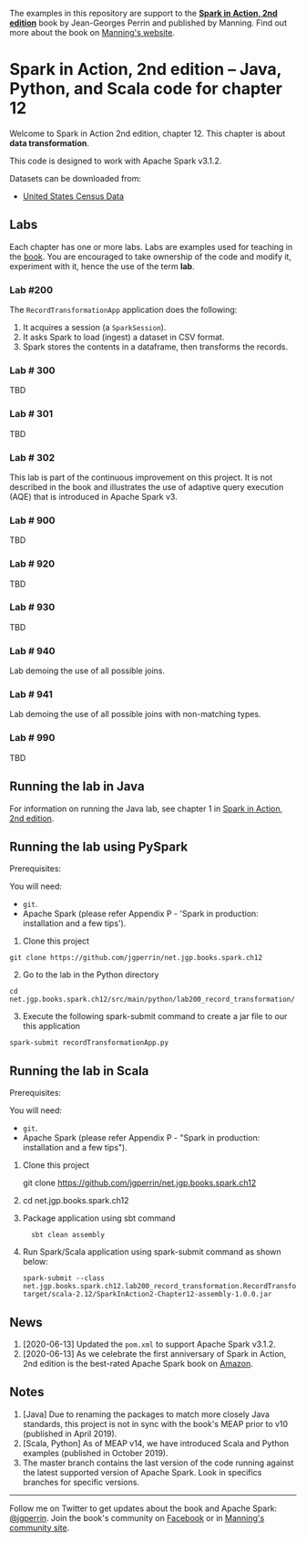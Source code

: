 The examples in this repository are support to the **[Spark in Action, 2nd edition](http://jgp.net/sia)** book by Jean-Georges Perrin and published by Manning. Find out more about the book on [Manning's website](http://jgp.net/sia).

# Spark in Action, 2nd edition – Java, Python, and Scala code for chapter 12

Welcome to Spark in Action 2nd edition, chapter 12. This chapter is about **data transformation**.

This code is designed to work with Apache Spark v3.1.2.

Datasets can be downloaded from:
* [United States Census Data](https://factfinder.census.gov/bkmk/table/1.0/en/PEP/2017/PEPANNRES/0100000US.05000.004|0400000US01.05000|0400000US02.05000|0400000US04.05000|0400000US05.05000|0400000US06.05000|0400000US08.05000|0400000US09.05000|0400000US10.05000|0400000US11.05000|0400000US12.05000|0400000US13.05000|0400000US15.05000|0400000US16.05000|0400000US17.05000|0400000US18.05000|0400000US19.05000|0400000US20.05000|0400000US21.05000|0400000US22.05000|0400000US23.05000|0400000US24.05000|0400000US25.05000|0400000US26.05000|0400000US27.05000|0400000US28.05000|0400000US29.05000|0400000US30.05000|0400000US31.05000|0400000US32.05000|0400000US33.05000|0400000US34.05000|0400000US35.05000|0400000US36.05000|0400000US37.05000|0400000US38.05000|0400000US39.05000|0400000US40.05000|0400000US41.05000|0400000US42.05000|0400000US44.05000|0400000US45.05000|0400000US46.05000|0400000US47.05000|0400000US48.05000|0400000US49.05000|0400000US50.05000|0400000US51.05000|0400000US53.05000|0400000US54.05000|0400000US55.05000|0400000US56.05000)

## Labs

Each chapter has one or more labs. Labs are examples used for teaching in the [book](https://www.manning.com/books/spark-in-action-second-edition?a_aid=jgp). You are encouraged to take ownership of the code and modify it, experiment with it, hence the use of the term **lab**.

### Lab \#200

The `RecordTransformationApp` application does the following:

 1. It acquires a session (a `SparkSession`).
 1. It asks Spark to load (ingest) a dataset in CSV format.
 1. Spark stores the contents in a dataframe, then transforms the records.

### Lab \# 300

TBD

### Lab \# 301

TBD

### Lab \# 302

This lab is part of the continuous improvement on this project. It is not described in the book and illustrates the use of adaptive query execution (AQE) that is introduced in Apache Spark v3.

### Lab \# 900

TBD

### Lab \# 920

TBD

### Lab \# 930

TBD

### Lab \# 940

Lab demoing the use of all possible joins.

### Lab \# 941

Lab demoing the use of all possible joins with non-matching types.

### Lab \# 990

TBD

## Running the lab in Java

For information on running the Java lab, see chapter 1 in [Spark in Action, 2nd edition](http://jgp.net/sia).

## Running the lab using PySpark

Prerequisites:

You will need:
 * `git`.
 * Apache Spark (please refer Appendix P - 'Spark in production: installation and a few tips').

1. Clone this project

```
git clone https://github.com/jgperrin/net.jgp.books.spark.ch12
```

2. Go to the lab in the Python directory

```
cd net.jgp.books.spark.ch12/src/main/python/lab200_record_transformation/
```

3. Execute the following spark-submit command to create a jar file to our this application

 ```
spark-submit recordTransformationApp.py
 ```

## Running the lab in Scala

Prerequisites:

You will need:
 * `git`.
 * Apache Spark (please refer Appendix P - "Spark in production: installation and a few tips"). 

1. Clone this project

    git clone https://github.com/jgperrin/net.jgp.books.spark.ch12

2. cd net.jgp.books.spark.ch12

3. Package application using sbt command

   ```
     sbt clean assembly
   ```

4. Run Spark/Scala application using spark-submit command as shown below:

   ```
   spark-submit --class net.jgp.books.spark.ch12.lab200_record_transformation.RecordTransformationScalaApp target/scala-2.12/SparkInAction2-Chapter12-assembly-1.0.0.jar  
   ```

## News

 1. [2020-06-13] Updated the `pom.xml` to support Apache Spark v3.1.2. 
 1. [2020-06-13] As we celebrate the first anniversary of Spark in Action, 2nd edition is the best-rated Apache Spark book on [Amazon](https://amzn.to/2TPnmOv). 

## Notes

 1. [Java] Due to renaming the packages to match more closely Java standards, this project is not in sync with the book's MEAP prior to v10 (published in April 2019).
 1. [Scala, Python] As of MEAP v14, we have introduced Scala and Python examples (published in October 2019).
 1. The master branch contains the last version of the code running against the latest supported version of Apache Spark. Look in specifics branches for specific versions.

---

Follow me on Twitter to get updates about the book and Apache Spark: [@jgperrin](https://twitter.com/jgperrin). Join the book's community on [Facebook](https://fb.com/SparkInAction/) or in [Manning's community site](https://forums.manning.com/forums/spark-in-action-second-edition?a_aid=jgp).

